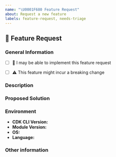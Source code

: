 ```yaml
---
name: "\U0001F680 Feature Request"
about: Request a new feature
labels: feature-request, needs-triage
---
```


<!-- NOTE:📕 If issue regarding developer guide, please create issue [here](https://github.com/awsdocs/aws-cdk-guide/issues) -->

## :rocket: Feature Request

### General Information
<!--
Check the box below (with an X) if you are able and willing to propose an
implementation for the requested feature. This does not imply a commitment from
you to actually do it!
-->
* [ ] :wave: I may be able to implement this feature request
<!--
Check the box below (with an X) if you think this feature might result in a
breaking change (this requiring a major version bump when released). If unsure,
please leave the box un-checked.
-->
* [ ] :warning: This feature might incur a breaking change 

### Description
<!--
Describe the feature you would like added in as much detail as you can. Make
sure you explain how it'll enhance the project, user-experience or feature set.
-->

### Proposed Solution
<!--
Whenever relevant, describe how you would like the feature to be implemented.
Include any documentation that can help understand your idea in very concrete
ways, such as code examples that leverage your feature, captures of design
diagrams, ...
-->

### Environment

  - **CDK CLI Version:** <!-- Output of `cdk version` -->
  - **Module Version:** <!-- Version of the module in question -->
  - **OS:** <!-- [all | Windows 10 | OSX Mojave | Ubuntu | etc... ] -->
  - **Language:** <!-- [all | TypeScript | Java | Python ] etc... ] -->


### Other information 
<!-- e.g. detailed explanation, stacktraces, related issues, suggestions how to fix, links for us to have context, eg. associated pull-request, stackoverflow, gitter, etc -->